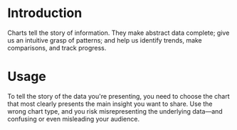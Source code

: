 # Introduction
Charts tell the story of information. They make abstract data complete; give us an intuitive grasp of patterns; and help us identify trends, make comparisons, and track progress.

# Usage
To tell the story of the data you're presenting, you need to choose the chart that most clearly presents the main insight you want to share. Use the wrong chart type, and you risk misrepresenting the underlying data—and confusing or even misleading your audience.